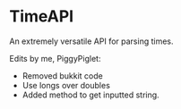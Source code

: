 # TimeAPI
An extremely versatile API for parsing times.

Edits by me, PiggyPiglet:
- Removed bukkit code
- Use longs over doubles
- Added method to get inputted string.
